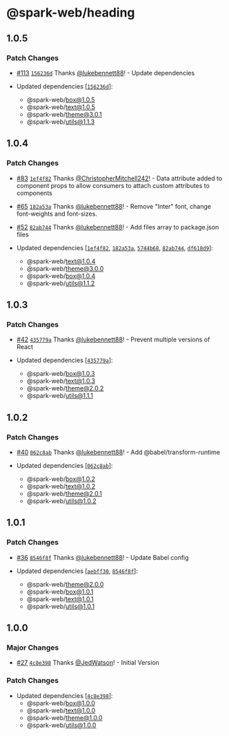 # @spark-web/heading

## 1.0.5

### Patch Changes

- [#113](https://github.com/brighte-labs/spark-web/pull/113)
  [`156236d`](https://github.com/brighte-labs/spark-web/commit/156236d2474aee66a0b8e2030635f9c08a5b78ba)
  Thanks [@lukebennett88](https://github.com/lukebennett88)! - Update
  dependencies

- Updated dependencies
  [[`156236d`](https://github.com/brighte-labs/spark-web/commit/156236d2474aee66a0b8e2030635f9c08a5b78ba)]:
  - @spark-web/box@1.0.5
  - @spark-web/text@1.0.5
  - @spark-web/theme@3.0.1
  - @spark-web/utils@1.1.3

## 1.0.4

### Patch Changes

- [#83](https://github.com/brighte-labs/spark-web/pull/83)
  [`1ef4f82`](https://github.com/brighte-labs/spark-web/commit/1ef4f82df999c487b79cd216c17ca5735e444fc5)
  Thanks [@ChristopherMitchell242](https://github.com/ChristopherMitchell242)! -
  Data attribute added to component props to allow consumers to attach custom
  attributes to components

* [#65](https://github.com/brighte-labs/spark-web/pull/65)
  [`182a53a`](https://github.com/brighte-labs/spark-web/commit/182a53a484892df48754e89dd714459a7f69fcff)
  Thanks [@lukebennett88](https://github.com/lukebennett88)! - Remove "Inter"
  font, change font-weights and font-sizes.

- [#52](https://github.com/brighte-labs/spark-web/pull/52)
  [`82ab744`](https://github.com/brighte-labs/spark-web/commit/82ab744f198466810f3386bc459b8ab4d57c820e)
  Thanks [@lukebennett88](https://github.com/lukebennett88)! - Add files array
  to package.json files

- Updated dependencies
  [[`1ef4f82`](https://github.com/brighte-labs/spark-web/commit/1ef4f82df999c487b79cd216c17ca5735e444fc5),
  [`182a53a`](https://github.com/brighte-labs/spark-web/commit/182a53a484892df48754e89dd714459a7f69fcff),
  [`5744b68`](https://github.com/brighte-labs/spark-web/commit/5744b6820f626b93a14e11e1fbd96bcbe1b12b27),
  [`82ab744`](https://github.com/brighte-labs/spark-web/commit/82ab744f198466810f3386bc459b8ab4d57c820e),
  [`df618d9`](https://github.com/brighte-labs/spark-web/commit/df618d92d534e06f06ecedc95ea6bdd51cdc906b)]:
  - @spark-web/text@1.0.4
  - @spark-web/theme@3.0.0
  - @spark-web/box@1.0.4
  - @spark-web/utils@1.1.2

## 1.0.3

### Patch Changes

- [#42](https://github.com/brighte-labs/spark-web/pull/42)
  [`435779a`](https://github.com/brighte-labs/spark-web/commit/435779aa42bd635bbf43e1fd41724c666402caa2)
  Thanks [@lukebennett88](https://github.com/lukebennett88)! - Prevent multiple
  versions of React

- Updated dependencies
  [[`435779a`](https://github.com/brighte-labs/spark-web/commit/435779aa42bd635bbf43e1fd41724c666402caa2)]:
  - @spark-web/box@1.0.3
  - @spark-web/text@1.0.3
  - @spark-web/theme@2.0.2
  - @spark-web/utils@1.1.1

## 1.0.2

### Patch Changes

- [#40](https://github.com/brighte-labs/spark-web/pull/40)
  [`062c8ab`](https://github.com/brighte-labs/spark-web/commit/062c8ab8c7b4120f8d14c269b5f7801288c678ca)
  Thanks [@lukebennett88](https://github.com/lukebennett88)! - Add
  @babel/transform-runtime

- Updated dependencies
  [[`062c8ab`](https://github.com/brighte-labs/spark-web/commit/062c8ab8c7b4120f8d14c269b5f7801288c678ca)]:
  - @spark-web/box@1.0.2
  - @spark-web/text@1.0.2
  - @spark-web/theme@2.0.1
  - @spark-web/utils@1.0.2

## 1.0.1

### Patch Changes

- [#36](https://github.com/brighte-labs/spark-web/pull/36)
  [`8546f8f`](https://github.com/brighte-labs/spark-web/commit/8546f8f05daaa79ea3ff954c6c4928a7a2d0622d)
  Thanks [@lukebennett88](https://github.com/lukebennett88)! - Update Babel
  config

- Updated dependencies
  [[`aebff30`](https://github.com/brighte-labs/spark-web/commit/aebff30c86cb0a9db22b545c46159ce0d1c14afb),
  [`8546f8f`](https://github.com/brighte-labs/spark-web/commit/8546f8f05daaa79ea3ff954c6c4928a7a2d0622d)]:
  - @spark-web/theme@2.0.0
  - @spark-web/box@1.0.1
  - @spark-web/text@1.0.1
  - @spark-web/utils@1.0.1

## 1.0.0

### Major Changes

- [#27](https://github.com/brighte-labs/spark-web/pull/27)
  [`4c8e398`](https://github.com/brighte-labs/spark-web/commit/4c8e3988f8a59d3dab60a6b67b1128b6ff2a5f2c)
  Thanks [@JedWatson](https://github.com/JedWatson)! - Initial Version

### Patch Changes

- Updated dependencies
  [[`4c8e398`](https://github.com/brighte-labs/spark-web/commit/4c8e3988f8a59d3dab60a6b67b1128b6ff2a5f2c)]:
  - @spark-web/box@1.0.0
  - @spark-web/text@1.0.0
  - @spark-web/theme@1.0.0
  - @spark-web/utils@1.0.0
